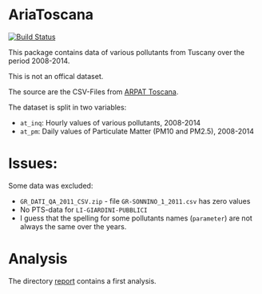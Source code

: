 # AriaToscana

[![Build Status](https://travis-ci.org/patperu/AriaToscana.png?branch=master)](https://travis-ci.org/patperu/AriaToscana)

This package contains data of various pollutants from Tuscany over the period 2008-2014. 

This is not an offical dataset. 

The source are the CSV-Files from [ARPAT Toscana](http://www.arpat.toscana.it/datiemappe/dati/qualita-dellaria-dati-orari).

The dataset is split in two variables:

* `at_inq`: Hourly values of various pollutants, 2008-2014
* `at_pm`:  Daily values of Particulate Matter (PM10 and PM2.5), 2008-2014

# Issues:

Some data was excluded: 

* `GR_DATI_QA_2011_CSV.zip` - file `GR-SONNINO_1_2011.csv` has zero values
* No PTS-data for `LI-GIARDINI-PUBBLICI`
* I guess that the spelling for some pollutants names (`parameter`) are not always the same over the years.

# Analysis

The directory [report](https://github.com/patperu/AriaToscana/tree/master/report) contains a first analysis.

